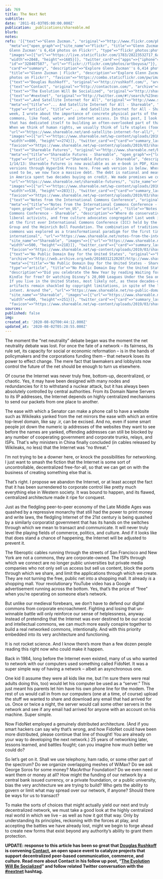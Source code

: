 ```yaml
---
id: 769
title: The Next Net
subtitle: 
date: '2011-01-03T05:00:00.000Z'
publication: _publications/shareable.md
blurb: 
notes: 
refs: '[{"text"=>"Glenn Zucman.", "original"=>"http://www.flickr.com/photos/artboyusa/",
  "meta"=>{"open_graph"=>{"site_name"=>"Flickr", "title"=>"Glenn Zucman", "description"=>"Explore
  Glenn Zucman''s 6,414 photos on Flickr!", "type"=>"flickr_photos:photostream", "url"=>"https://www.flickr.com/photos/artboyusa/",
  "images"=>[{"url"=>"https://live.staticflickr.com/1783/28223532717_6aa15e2616_k.jpg",
  "width"=>2048, "height"=>1685}]}, "twitter_card"=>{"apps"=>{"iphone"=>{"name"=>"Flickr",
  "id"=>"328407587", "url"=>"flickr://flickr.com/photos/artboyusa/"}}, "site"=>"@flickr",
  "card"=>"summary", "description"=>"Explore Glenn Zucman''s 6,414 photos on Flickr!"},
  "title"=>"Glenn Zucman | Flickr", "description"=>"Explore Glenn Zucman''s 6,414
  photos on Flickr!", "favicon"=>"https://combo.staticflickr.com/pw/images/favicons/favicon-196.png"}},
  {"text"=>"Douglas Rushkoff", "original"=>"http://rushkoff.com/", "archive"=>"http://web.archive.org/web/20200718072221/https://rushkoff.com/"},
  {"text"=>"Contact", "original"=>"http://contactcon.com/", "archive"=>"http://web.archive.org/web/20191223220035/http://contactcon.com/"},
  {"text"=>"The Evolution Will Be Socialized", "original"=>"http://shareable.net/blog/the-evolution-will-be-socialized"},
  {"text"=>"#nextnet", "original"=>"http://twitter.com/#!/search/%23nextnet", "archive"=>"http://web.archive.org/web/20200801201200/https://twitter.com/"},
  {"text"=>"…And Satellite Internet for All", "original"=>"http://www.shareable.net/blog/and-satellite-internet-for-all",
  "meta"=>{"title"=>"... And Satellite Internet for All - Shareable", "open_graph"=>{"locale"=>"en_US",
  "type"=>"article", "title"=>"... And Satellite Internet for All - Shareable", "description"=>"Last
  week, I wrote about the importance of concrete physical parts of the intellectual
  commons, like food, water, and internet access. In this post, I look at one group
  that has dedicated itself to building an often-overlooked part of that foundation.
  When we think of human rights, we usually think of life staples (food, water,",
  "url"=>"https://www.shareable.net/and-satellite-internet-for-all/", "site_name"=>"Shareable",
  "images"=>[{"url"=>"https://www.shareable.net/wp-content/uploads/2010/12/blog_top-image_astra_satellite.jpg",
  "width"=>800, "height"=>274}]}, "twitter_card"=>{"card"=>"summary_large_image"},
  "favicon"=>"https://www.shareable.net/wp-content/uploads/2019/03/shareable-favicon.png"}},
  {"text"=>"Shareable Futures", "original"=>"http://www.shareable.net/blog/shareable-futures",
  "meta"=>{"title"=>"Shareable Futures - Shareable", "open_graph"=>{"locale"=>"en_US",
  "type"=>"article", "title"=>"Shareable Futures - Shareable", "description"=>"UPDATE
  1/14/13: Shareable Futures is now available as an e-book in PDF, Kindle, and iPad
  versions through HyperInk Press here. Free web version is below. Where our future
  used to be, we now face a massive debt. The debt is national and measurable. We
  in America spent two decades buying on credit. We made promises we couldn’t keep",
  "url"=>"https://www.shareable.net/shareable-futures/", "site_name"=>"Shareable",
  "images"=>[{"url"=>"https://www.shareable.net/wp-content/uploads/2010/05/blog_top-image_featured.jpg",
  "width"=>538, "height"=>283}]}, "twitter_card"=>{"card"=>"summary_large_image"},
  "favicon"=>"https://www.shareable.net/wp-content/uploads/2019/03/shareable-favicon.png"}},
  {"text"=>"Notes from the International Commons Conference", "original"=>"http://www.shareable.net/blog/notes-from-the-international-commons-conference",
  "meta"=>{"title"=>"Notes from the International Commons Conference - Shareable",
  "open_graph"=>{"locale"=>"en_US", "type"=>"article", "title"=>"Notes from the International
  Commons Conference - Shareable", "description"=>"Where do conservative urbanists,
  liberal activists, and free culture advocates congregate? Last week it was in Berlin
  at the first ever International Commons Conference (ICC) held by the Commons Strategies
  Group and the Heinrich Boll Foundation. The combination of traditional and digital
  commons was explored as a transformational paradigm for the first time through an
  international", "url"=>"https://www.shareable.net/notes-from-the-international-commons-conference/",
  "site_name"=>"Shareable", "images"=>[{"url"=>"https://www.shareable.net/wp-content/uploads/2010/11/blog_top-image_opening_talk.jpg",
  "width"=>500, "height"=>218}]}, "twitter_card"=>{"card"=>"summary_large_image"},
  "favicon"=>"https://www.shareable.net/wp-content/uploads/2019/03/shareable-favicon.png"}},
  {"text"=>"No Public Domain Day for the United States", "original"=>"http://www.shareable.net/blog/no-public-domain-day-for-the-united-states",
  "archive"=>"http://web.archive.org/web/20160312120207/http://www.shareable.net/blog/no-public-domain-day-for-the-united-states",
  "meta"=>{"title"=>"No Public Domain Day for the United States - Shareable", "open_graph"=>{"locale"=>"en_US",
  "type"=>"article", "title"=>"No Public Domain Day for the United States - Shareable",
  "description"=>"Did you celebrate the New Year by reading Waiting for Godot on your
  Kindle for free? Or watching Disney’s 20,000 Leagues Under the Sea on Archive.org?
  If you live in the United States, most likely not, as these decades-old cultural
  artifacts remain shackled by copyright limitations, in spite of the law''s original
  intent. Around the", "url"=>"https://www.shareable.net/no-public-domain-day-for-the-united-states/",
  "site_name"=>"Shareable", "images"=>[{"url"=>"https://www.shareable.net/wp-content/uploads/2011/01/blog_top-image_pdd2011.jpeg",
  "width"=>600, "height"=>251}]}, "twitter_card"=>{"card"=>"summary_large_image"},
  "favicon"=>"https://www.shareable.net/wp-content/uploads/2019/03/shareable-favicon.png"}}]'
sources: 
published: false
img: 
created_at: '2020-08-02T00:44:12.000Z'
updated_at: '2020-08-02T05:28:55.000Z'
---
```

The moment the “net neutrality” debate began was the moment the net neutrality debate was lost. For once the fate of a network –  its fairness, its rule set, its capacity for social or economic reformation – is in the hands of policymakers and the corporations funding them – that network loses its power to effect change. The mere fact that lawmakers and lobbyists now control the future of the net should be enough to turn us elsewhere.

Of course the Internet was never truly free, bottom-up, decentralized, or chaotic. Yes, it may have been designed with many nodes and redundancies for it to withstand a nuclear attack, but it has always been absolutely controlled by central authorities. From its Domain Name Servers to its IP addresses, the Internet depends on highly centralized mechanisms to send our packets from one place to another.

The ease with which a Senator can make a phone call to have a website such as Wikileaks yanked from the net mirrors the ease with which an entire top-level domain, like say .ir, can be excised. And no, even if some smart people jot down the numeric ip addresses of the websites they want to see before the names are yanked, offending addresses can still be blocked by any number of cooperating government and corporate trunks, relays, and ISPs. That's why ministers in China finally concluded (in cables released by Wikileaks, no less) that the Internet was “no threat.”

I’m not trying to be a downer here, or knock the possibilities for networking. I just want to smash the fiction that the Internet is some sort of uncontrollable, decentralized free-for-all, so that we can get on with the business of creating something else that is.

That’s right. I propose we abandon the Internet, or at least accept the fact that it has been surrendered to corporate control like pretty much everything else in Western society. It was bound to happen, and its flawed, centralized architecture made it ripe for conquest.

Just as the fledgling peer-to-peer economy of the Late Middle Ages was quashed by a repressive monarchy that still had the power to print money and write laws, the fledgling Internet of the 21st century is being quashed by a similarly corporatist government that has its hands on the switches through which we mean to transact and communicate. It will never truly level the playing fields of commerce, politics, and culture. And if it looks like that does stand a chance of happening, the Internet will be adjusted to prevent it.

The fiberoptic cables running through the streets of San Francisco and New York are not a commons, they are corporate-owned. The ISPs through which we connect are no longer public universities but private media companies who not only sell us access but sell us content, block the ports through which we share, and limit the applications through which we create. They are not turning the free, public net into a shopping mall. It already *is* a shopping mall. Your revolutionary YouTube video has a Google advertisement running across the bottom. Yes, that’s the price of “free” when you’re operating on someone else’s network.

But unlike our medieval forebears, we don’t have to defend our digital commons from corporate encroachment. Fighting and losing that un-winnable battle will only reinforce our sense of helplessness, anyway. Instead of pretending that the Internet was ever destined to be our social and intellectual commons, we can much more easily conspire together to build a real networked commons, intentionally. And with this priority embedded into its very architecture and functioning.

It is not rocket science. And I know there’s more than a few dozen people reading this right now who could make it happen.

Back in 1984, long before the Internet even existed, many of us who wanted to network with our computers used something called FidoNet. It was a super simple way of having a network – albeit an asynchronous one.

One kid (I assume they were all kids like me, but I’m sure there were real adults doing this, too) would let his computer be used as a “server.” This just meant his parents let him have his own phone line for the modem. The rest of us would call in from our computers (one at a time, of course) upload the stuff we wanted to share and download any email that had arrived for us. Once or twice a night, the server would call some other servers in the network and see if any email had arrived for anyone with an account on his machine. Super simple.

Now FidoNet employed a genuinely distributed architecture. (And if you smart hackers can say why that’s wrong, and how FidoNet could have been more distributed, please continue that line of thought! You are already on your way to developing the next network.) 25 years of networking later, lessons learned, and battles fought; can you imagine how much better we could do?

So let’s get on it. Shall we use telephony, ham radio, or some other part of the spectrum? Do we organize overlapping meshes of WiMax? Do we ask George Soros for some money? MacArthur Foundation? Do we even need or want them or money at all? How might the funding of our network by a central bank issued currency, or a private foundation, or a public university, bias the very architecture we are trying to build? Who gets the ability to govern or limit what may spread over our network, if anyone? Should there be ways for us to transact?

To make the sorts of choices that might actually yield our next and truly decentralized network, we must take a good look at the highly centralized real world in which we live – as well as how it got that way. Only by understanding its principles, reckoning with the forces at play, and accepting the battles we have already lost, might we begin to forge ahead to create new forms that exist beyond any authority’s ability to grant them protection.

**UPDATE: response to this article has been so great that [Douglas Rushkoff](http://rushkoff.com/) is convening [Contact](http://contactcon.com/), an open space event to catalyze projects that support decentralized peer-based communication, commerce, and culture. Read more about Contact in his follow up post, “[The Evolution Will Be Socialized](http://shareable.net/blog/the-evolution-will-be-socialized)” and follow related Twitter conversation with the [#nextnet](http://twitter.com/#!/search/%23nextnet) hashtag.**
